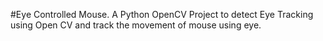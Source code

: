 #Eye Controlled Mouse.
A Python OpenCV Project to detect Eye Tracking using Open CV and track the movement of mouse using eye.